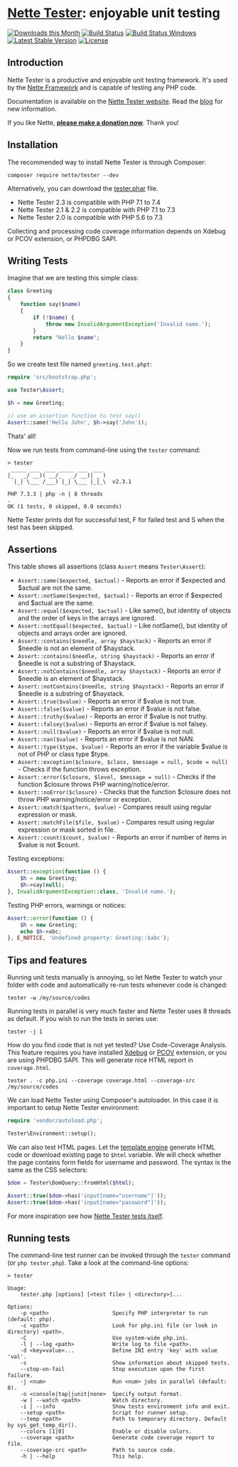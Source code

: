 [Nette Tester](https://tester.nette.org): enjoyable unit testing
================================================================

[![Downloads this Month](https://img.shields.io/packagist/dm/nette/tester.svg)](https://packagist.org/packages/nette/tester)
[![Build Status](https://travis-ci.org/nette/tester.svg?branch=master)](https://travis-ci.org/nette/tester)
[![Build Status Windows](https://ci.appveyor.com/api/projects/status/github/nette/tester?branch=master&svg=true)](https://ci.appveyor.com/project/dg/tester/branch/master)
[![Latest Stable Version](https://poser.pugx.org/nette/tester/v/stable)](https://github.com/nette/tester/releases)
[![License](https://img.shields.io/badge/license-New%20BSD-blue.svg)](https://github.com/nette/tester/blob/master/license.md)


Introduction
------------

Nette Tester is a productive and enjoyable unit testing framework. It's used by
the [Nette Framework](https://nette.org) and is capable of testing any PHP code.

Documentation is available on the [Nette Tester website](https://tester.nette.org).
Read the [blog](https://blog.nette.org/category/tester/) for new information.

If you like Nette, **[please make a donation now](https://nette.org/donate)**. Thank you!


Installation
------------

The recommended way to install Nette Tester is through Composer:

```
composer require nette/tester --dev
```

Alternatively, you can download the [tester.phar](https://github.com/nette/tester/releases) file.

- Nette Tester 2.3 is compatible with PHP 7.1 to 7.4
- Nette Tester 2.1 & 2.2 is compatible with PHP 7.1 to 7.3
- Nette Tester 2.0 is compatible with PHP 5.6 to 7.3

Collecting and processing code coverage information depends on Xdebug or PCOV extension, or PHPDBG SAPI.


Writing Tests
-------------

Imagine that we are testing this simple class:

```php
class Greeting
{
	function say($name)
	{
		if (!$name) {
			throw new InvalidArgumentException('Invalid name.');
		}
		return "Hello $name";
	}
}
```

So we create test file named `greeting.test.phpt`:

```php
require 'src/bootstrap.php';

use Tester\Assert;

$h = new Greeting;

// use an assertion function to test say()
Assert::same('Hello John', $h->say('John'));
```

Thats' all!

Now we run tests from command-line using the `tester` command:

```
> tester
 _____ ___  ___ _____ ___  ___
|_   _/ __)( __/_   _/ __)| _ )
  |_| \___ /___) |_| \___ |_|_\  v2.3.1

PHP 7.3.3 | php -n | 8 threads
.
OK (1 tests, 0 skipped, 0.0 seconds)
```

Nette Tester prints dot for successful test, F for failed test
and S when the test has been skipped.


Assertions
----------

This table shows all assertions (class `Assert` means `Tester\Assert`):

- `Assert::same($expected, $actual)` - Reports an error if $expected and $actual are not the same.
- `Assert::notSame($expected, $actual)` - Reports an error if $expected and $actual are the same.
- `Assert::equal($expected, $actual)` - Like same(), but identity of objects and the order of keys in the arrays are ignored.
- `Assert::notEqual($expected, $actual)` - Like notSame(), but identity of objects and arrays order are ignored.
- `Assert::contains($needle, array $haystack)` - Reports an error if $needle is not an element of $haystack.
- `Assert::contains($needle, string $haystack)` - Reports an error if $needle is not a substring of $haystack.
- `Assert::notContains($needle, array $haystack)` - Reports an error if $needle is an element of $haystack.
- `Assert::notContains($needle, string $haystack)` - Reports an error if $needle is a substring of $haystack.
- `Assert::true($value)` - Reports an error if $value is not true.
- `Assert::false($value)` - Reports an error if $value is not false.
- `Assert::truthy($value)` - Reports an error if $value is not truthy.
- `Assert::falsey($value)` - Reports an error if $value is not falsey.
- `Assert::null($value)` - Reports an error if $value is not null.
- `Assert::nan($value)` - Reports an error if $value is not NAN.
- `Assert::type($type, $value)` -  Reports an error if the variable $value is not of PHP or class type $type.
- `Assert::exception($closure, $class, $message = null, $code = null)` -  Checks if the function throws exception.
- `Assert::error($closure, $level, $message = null)` -  Checks if the function $closure throws PHP warning/notice/error.
- `Assert::noError($closure)` -  Checks that the function $closure does not throw PHP warning/notice/error or exception.
- `Assert::match($pattern, $value)` - Compares result using regular expression or mask.
- `Assert::matchFile($file, $value)` - Compares result using regular expression or mask sorted in file.
- `Assert::count($count, $value)` - Reports an error if number of items in $value is not $count.

Testing exceptions:

```php
Assert::exception(function () {
	$h = new Greeting;
	$h->say(null);
}, InvalidArgumentException::class, 'Invalid name.');
```

Testing PHP errors, warnings or notices:


```php
Assert::error(function () {
	$h = new Greeting;
	echo $h->abc;
}, E_NOTICE, 'Undefined property: Greeting::$abc');
```

Tips and features
-----------------

Running unit tests manually is annoying, so let Nette Tester to watch your folder
with code and automatically re-run tests whenever code is changed:

```
tester -w /my/source/codes
```

Running tests in parallel is very much faster and Nette Tester uses 8 threads as default.
If you wish to run the tests in series use:

```
tester -j 1
```

How do you find code that is not yet tested? Use Code-Coverage Analysis. This feature
requires you have installed [Xdebug](https://xdebug.org/) or [PCOV](https://github.com/krakjoe/pcov)
extension, or you are using PHPDBG SAPI. This will generate nice HTML report in `coverage.html`.

```
tester . -c php.ini --coverage coverage.html --coverage-src /my/source/codes
```

We can load Nette Tester using Composer's autoloader. In this case
it is important to setup Nette Tester environment:

```php
require 'vendor/autoload.php';

Tester\Environment::setup();
```

We can also test HTML pages. Let the [template engine](https://latte.nette.org) generate
HTML code or download existing page to `$html` variable. We will check whether
the page contains form fields for username and password. The syntax is the
same as the CSS selectors:

```php
$dom = Tester\DomQuery::fromHtml($html);

Assert::true($dom->has('input[name="username"]'));
Assert::true($dom->has('input[name="password"]'));
```

For more inspiration see how [Nette Tester tests itself](https://github.com/nette/tester/tree/master/tests).


Running tests
-------------

The command-line test runner can be invoked through the `tester` command (or `php tester.php`). Take a look
at the command-line options:

```
> tester

Usage:
    tester.php [options] [<test file> | <directory>]...

Options:
    -p <path>                    Specify PHP interpreter to run (default: php).
    -c <path>                    Look for php.ini file (or look in directory) <path>.
    -C                           Use system-wide php.ini.
    -l | --log <path>            Write log to file <path>.
    -d <key=value>...            Define INI entry 'key' with value 'val'.
    -s                           Show information about skipped tests.
    --stop-on-fail               Stop execution upon the first failure.
    -j <num>                     Run <num> jobs in parallel (default: 8).
    -o <console|tap|junit|none>  Specify output format.
    -w | --watch <path>          Watch directory.
    -i | --info                  Show tests environment info and exit.
    --setup <path>               Script for runner setup.
    --temp <path>                Path to temporary directory. Default by sys_get_temp_dir().
    --colors [1|0]               Enable or disable colors.
    --coverage <path>            Generate code coverage report to file.
    --coverage-src <path>        Path to source code.
    -h | --help                  This help.
```
